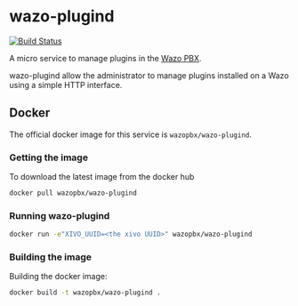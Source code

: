 # wazo-plugind

[![Build Status](https://jenkins.wazo.community/buildStatus/icon?job=wazo-plugind)](https://jenkins.wazo.community/job/wazo-plugind)

A micro service to manage plugins in the [Wazo PBX](http://wazo.community).

wazo-plugind allow the administrator to manage plugins installed on a Wazo using
a simple HTTP interface.

## Docker

The official docker image for this service is `wazopbx/wazo-plugind`.

### Getting the image

To download the latest image from the docker hub

```sh
docker pull wazopbx/wazo-plugind
```

### Running wazo-plugind

```sh
docker run -e"XIVO_UUID=<the xivo UUID>" wazopbx/wazo-plugind
```

### Building the image

Building the docker image:

```sh
docker build -t wazopbx/wazo-plugind .
```
